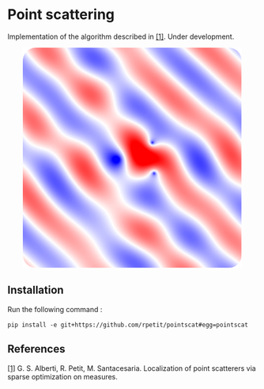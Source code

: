 # Point scattering

Implementation of the algorithm described in [[1]](https://arxiv.org/abs/0000.00000). Under development.

<p align="center">
  <img src="demo.png">
</p>

## Installation 
Run the following command :

```
pip install -e git+https://github.com/rpetit/pointscat#egg=pointscat
```

## References

[[1]](https://arxiv.org/abs/0000.00000) G. S. Alberti, R. Petit, M. Santacesaria. Localization of point scatterers via sparse optimization on measures.